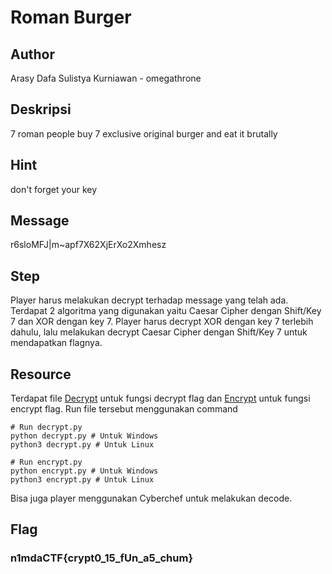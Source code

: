# Roman Burger

## Author
Arasy Dafa Sulistya Kurniawan - omegathrone

## Deskripsi
7 roman people buy 7 exclusive original burger and eat it brutally

## Hint
don't forget your key

## Message
r6sloMFJ|m~apf7X62XjErXo2Xmhesz

## Step
Player harus melakukan decrypt terhadap message yang telah ada. Terdapat 2 algoritma yang digunakan yaitu Caesar Cipher dengan Shift/Key 7 dan XOR dengan key 7. Player harus decrypt XOR dengan key 7 terlebih dahulu, lalu melakukan decrypt Caesar Cipher dengan Shift/Key 7 untuk mendapatkan flagnya.

## Resource
Terdapat file [Decrypt](../source/decrypt.py) untuk fungsi decrypt flag dan [Encrypt](../source/encrypt.py) untuk fungsi encrypt flag. Run file tersebut menggunakan command
``` shell
# Run decrypt.py
python decrypt.py # Untuk Windows
python3 decrypt.py # Untuk Linux

# Run encrypt.py
python encrypt.py # Untuk Windows
python3 encrypt.py # Untuk Linux
```

Bisa juga player menggunakan Cyberchef untuk melakukan decode.

## Flag
### n1mdaCTF{crypt0_15_fUn_a5_chum}